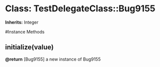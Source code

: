 # Class: TestDelegateClass::Bug9155
**Inherits:** Integer
    




#Instance Methods
## initialize(value) [](#method-i-initialize)

**@return** [Bug9155] a new instance of Bug9155

